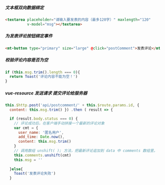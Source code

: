 ##### 文本框双向数据绑定

```html
<textarea placeholder="请输入要发表的内容（最多120字）" maxlength="120" 
          v-model="msg"></textarea>
```

##### 为发表评论按钮绑定事件

```html
<mt-button type="primary" size="large" @click="postComment">发表评论</mt-button>
```

##### 校验评论内容是否为空

```js
if (this.msg.trim().length === 0){
  return Toast('评论内容不能为空！')
}
```

##### vue-resource 发送请求  提交评论给服务器

```js
this.$http.post('api/postcomment/' + this.$route.params.id, { 
  content: this.msg.trim() }) .then ( result => {

  if (result.body.status === 0) {
    // 评论成功后，在客户端手动拼接一个最新的评论对象
    var cmt = {
      user_name: '匿名用户',
      add_time: Date.now(), 
      content: this.msg.trim()
    }
    // 调用数组 unshift( ); 方法，把最新评论追加到 data 中 comments 数组里。
    this.comments.unshift(cmt)
    this.msg = ''
    
  }else{
    Toast('发表评论失败')
  }
```